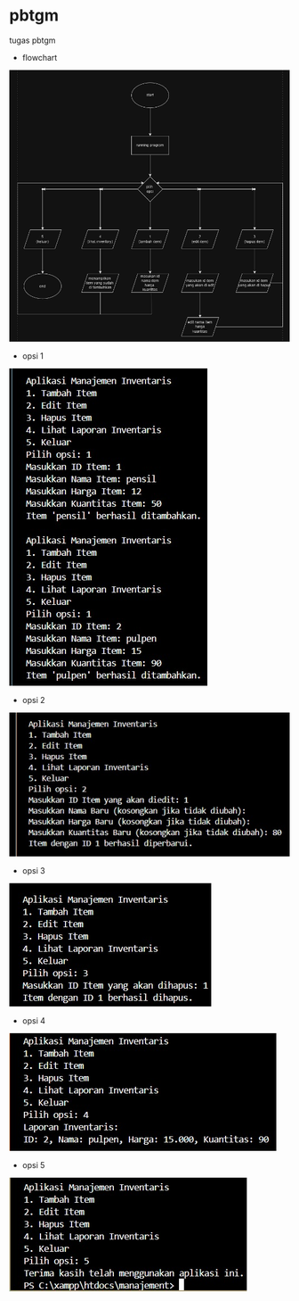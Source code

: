 # pbtgm
tugas pbtgm


- flowchart

![](screenshoot%20program%20dan%20flowchart//flowchart.png)

- opsi 1

![](screenshoot%20program%20dan%20flowchart//opsi%201.jpeg)

- opsi 2

![](screenshoot%20program%20dan%20flowchart//opsi%202.jpeg)

- opsi 3

![](screenshoot%20program%20dan%20flowchart//opsi%203.jpeg)

- opsi 4

![](screenshoot%20program%20dan%20flowchart//opsi%204.jpeg)

- opsi 5

![](screenshoot%20program%20dan%20flowchart//opsi%205.jpeg)